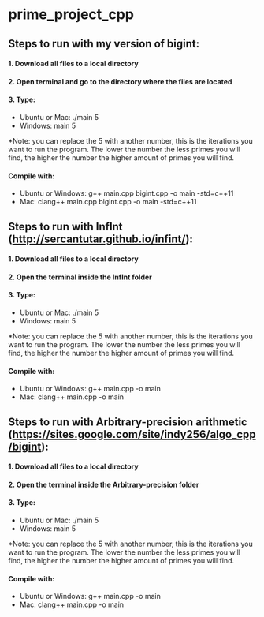 # prime_project_cpp

## Steps to run with my version of bigint:
#### 1. Download all files to a local directory
#### 2. Open terminal and go to the directory where the files are located
#### 3. Type: 
  * Ubuntu or Mac: ./main 5
  * Windows: main 5

*Note: you can replace the 5 with another number, this is the iterations you want to run the program. The lower the number the less primes you will find, the higher the number the higher amount of primes you will find.

#### Compile with:
* Ubuntu or Windows: g++ main.cpp bigint.cpp -o main -std=c++11
* Mac: clang++ main.cpp bigint.cpp -o main -std=c++11

## Steps to run with InfInt (http://sercantutar.github.io/infint/):
#### 1. Download all files to a local directory
#### 2. Open the terminal inside the InfInt folder
#### 3. Type: 
  * Ubuntu or Mac: ./main 5
  * Windows: main 5

*Note: you can replace the 5 with another number, this is the iterations you want to run the program. The lower the number the less primes you will find, the higher the number the higher amount of primes you will find.

#### Compile with:
* Ubuntu or Windows: g++ main.cpp -o main
* Mac: clang++ main.cpp -o main

## Steps to run with Arbitrary-precision arithmetic (https://sites.google.com/site/indy256/algo_cpp/bigint):
#### 1. Download all files to a local directory
#### 2. Open the terminal inside the Arbitrary-precision folder
#### 3. Type: 
  * Ubuntu or Mac: ./main 5
  * Windows: main 5

*Note: you can replace the 5 with another number, this is the iterations you want to run the program. The lower the number the less primes you will find, the higher the number the higher amount of primes you will find.

#### Compile with:
* Ubuntu or Windows: g++ main.cpp -o main
* Mac: clang++ main.cpp -o main
